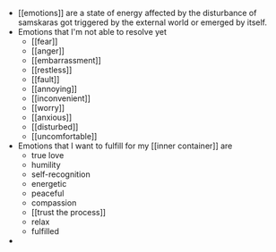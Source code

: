 - [[emotions]] are a state of energy affected by the disturbance of samskaras got triggered by the external world or emerged by itself. 
- Emotions that I'm not able to resolve yet
    - [[fear]]
    - [[anger]]
    - [[embarrassment]]
    - [[restless]]
    - [[fault]]
    - [[annoying]]
    - [[inconvenient]]
    - [[worry]]
    - [[anxious]]
    - [[disturbed]]
    - [[uncomfortable]]
- Emotions that I want to fulfill for my [[inner container]] are
    - true love
    - humility
    - self-recognition
    - energetic
    - peaceful
    - compassion
    - [[trust the process]]
    - relax
    - fulfilled
- 

